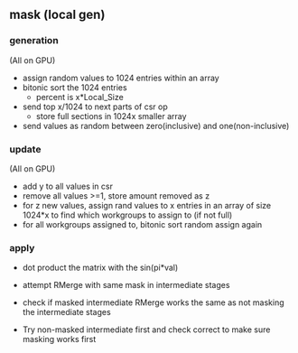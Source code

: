 ## mask (local gen)
### generation
(All on GPU)
* assign random values to 1024 entries within an array
* bitonic sort the 1024 entries
  * percent is x*Local_Size
* send top x/1024 to next parts of csr op
  * store full sections in 1024x smaller array
* send values as random between zero(inclusive) and one(non-inclusive)
### update
(All on GPU)
* add y to all values in csr
* remove all values >=1, store amount removed as z
* for z new values, assign rand values to x entries in an array of size 1024*x to find which workgroups to assign to (if not full)
* for all workgroups assigned to, bitonic sort random assign again
### apply
* dot product the matrix with the sin(pi*val)

* attempt RMerge with same mask in intermediate stages
* check if masked intermediate RMerge works the same as not masking the intermediate stages
* Try non-masked intermediate first and check correct to make sure masking works first